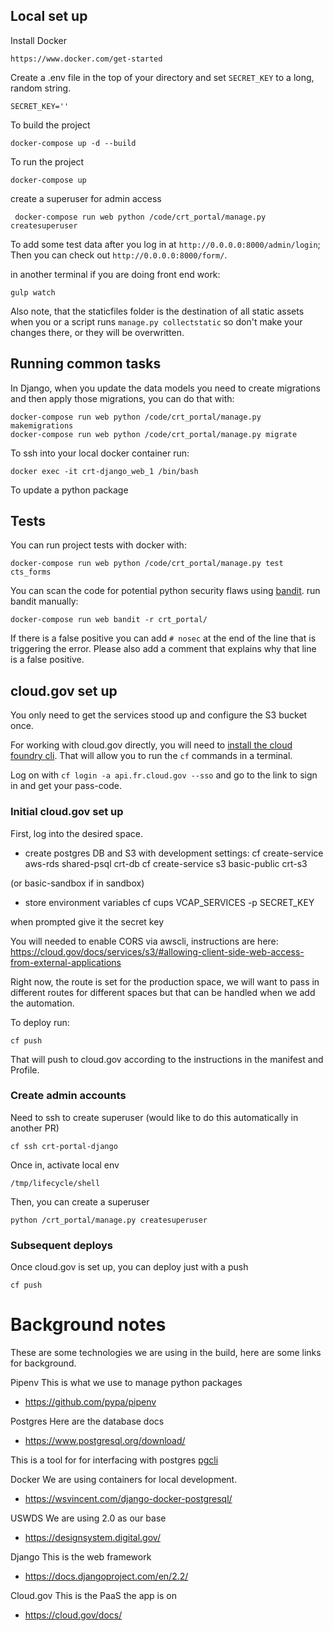 ## Local set up

Install Docker

    https://www.docker.com/get-started

Create a .env file in the top of your directory and set `SECRET_KEY` to a long, random string.

    SECRET_KEY=''

To build the project

    docker-compose up -d --build

To run the project

    docker-compose up


create a superuser for admin access

     docker-compose run web python /code/crt_portal/manage.py createsuperuser


To add some test data after you log in at `http://0.0.0.0:8000/admin/login`; Then you can check out `http://0.0.0.0:8000/form/`.


in another terminal if you are doing front end work:

    gulp watch

Also note, that the staticfiles folder is the destination of all static assets when you or a script runs `manage.py collectstatic` so don't make your changes there, or they will be overwritten.


## Running common tasks

In Django, when you update the data models you need to create migrations and then apply those migrations, you can do that with:

    docker-compose run web python /code/crt_portal/manage.py makemigrations
    docker-compose run web python /code/crt_portal/manage.py migrate

To ssh into your local docker container run:

    docker exec -it crt-django_web_1 /bin/bash

To update a python package

## Tests

You can run project tests with docker with:

    docker-compose run web python /code/crt_portal/manage.py test cts_forms

You can scan the code for potential python security flaws using [bandit](https://github.com/PyCQA/bandit). run bandit manually:

    docker-compose run web bandit -r crt_portal/

If there is a false positive you can add `# nosec` at the end of the line that is triggering the error. Please also add a comment that explains why that line is a false positive.

## cloud.gov set up
You only need to get the services stood up and configure the S3 bucket once.

For working with cloud.gov directly, you will need to [install the cloud foundry cli](https://docs.cloudfoundry.org/cf-cli/install-go-cli.html). That will allow you to run the `cf` commands in a terminal.

Log on with `cf login -a api.fr.cloud.gov --sso` and go to the link to sign in and get your pass-code.

### Initial cloud.gov set up
First, log into the desired space.

- create postgres DB and S3 with development settings:
 cf create-service aws-rds shared-psql crt-db
 cf create-service s3 basic-public crt-s3

(or basic-sandbox if in sandbox)


- store environment variables
 cf cups VCAP_SERVICES -p SECRET_KEY

when prompted give it the secret key


You will needed to enable CORS via awscli, instructions are here: https://cloud.gov/docs/services/s3/#allowing-client-side-web-access-from-external-applications


Right now, the route is set for the production space, we will want to pass in different routes for different spaces but that can be handled when we add the automation.

To deploy run:

    cf push

That will push to cloud.gov according to the instructions in the manifest and Profile.

### Create admin accounts

Need to ssh to create superuser (would like to do this automatically in another PR)

    cf ssh crt-portal-django

Once in, activate local env

    /tmp/lifecycle/shell

Then, you can create a superuser

    python /crt_portal/manage.py createsuperuser

### Subsequent deploys

Once cloud.gov is set up, you can deploy just with a push

    cf push

# Background notes

These are some technologies we are using in the build, here are some links for background.

Pipenv
This is what we use to manage python packages

- https://github.com/pypa/pipenv

Postgres
Here are the database docs
- https://www.postgresql.org/download/

This is a tool for for interfacing with postgres [pgcli](https://www.pgcli.com/)

Docker
We are using containers for local development.

- https://wsvincent.com/django-docker-postgresql/

USWDS
We are using 2.0 as our base
- https://designsystem.digital.gov/

Django
This is the web framework
- https://docs.djangoproject.com/en/2.2/

Cloud.gov
This is the PaaS the app is on
- https://cloud.gov/docs/
